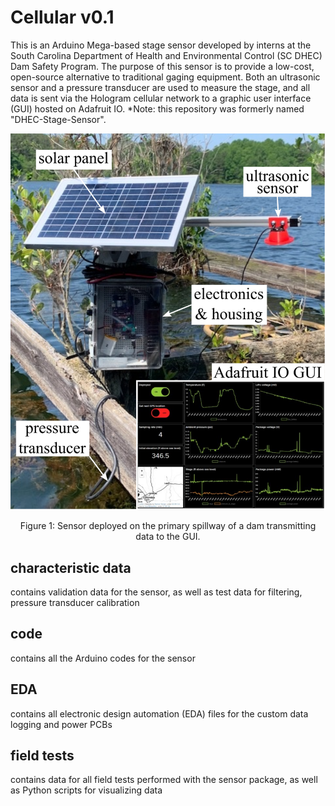 # Cellular v0.1

This is an Arduino Mega-based stage sensor developed by interns at the South Carolina Department of Health and Environmental Control (SC DHEC) Dam Safety Program. The purpose of this sensor is to provide a low-cost, open-source alternative to traditional gaging equipment. Both an ultrasonic sensor and a pressure transducer are used to measure the stage, and all data is sent via the Hologram cellular network to a graphic user interface (GUI) hosted on Adafruit IO. *Note: this repository was formerly named "DHEC-Stage-Sensor".

<p align="center">
<img src="figures/gui_and_sensor.png" alt="drawing" width="600"/>
</p>
<p align="center">
Figure 1: Sensor deployed on the primary spillway of a dam transmitting data to the GUI.
</p>

## characteristic data
contains validation data for the sensor, as well as test data for filtering, pressure transducer calibration

## code
contains all the Arduino codes for the sensor

## EDA
contains all electronic design automation (EDA) files for the custom data logging and power PCBs

## field tests
contains data for all field tests performed with the sensor package, as well as Python scripts for visualizing data

